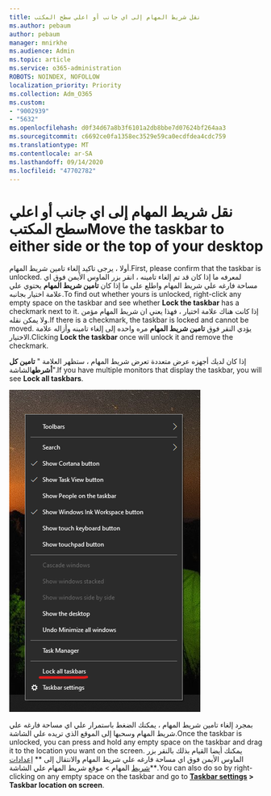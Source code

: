 ```yaml
---
title: نقل شريط المهام إلى اي جانب أو اعلي سطح المكتب
ms.author: pebaum
author: pebaum
manager: mnirkhe
ms.audience: Admin
ms.topic: article
ms.service: o365-administration
ROBOTS: NOINDEX, NOFOLLOW
localization_priority: Priority
ms.collection: Adm_O365
ms.custom:
- "9002939"
- "5632"
ms.openlocfilehash: d0f34d67a8b3f6101a2db8bbe7d07624bf264aa3
ms.sourcegitcommit: c6692ce0fa1358ec3529e59ca0ecdfdea4cdc759
ms.translationtype: MT
ms.contentlocale: ar-SA
ms.lasthandoff: 09/14/2020
ms.locfileid: "47702782"
---
```

# <a name="move-the-taskbar-to-either-side-or-the-top-of-your-desktop"></a><span data-ttu-id="a2031-102">نقل شريط المهام إلى اي جانب أو اعلي سطح المكتب</span><span class="sxs-lookup"><span data-stu-id="a2031-102">Move the taskbar to either side or the top of your desktop</span></span>

<span data-ttu-id="a2031-103">أولا ، يرجى تاكيد إلغاء تامين شريط المهام.</span><span class="sxs-lookup"><span data-stu-id="a2031-103">First, please confirm that the taskbar is unlocked.</span></span> <span data-ttu-id="a2031-104">لمعرفه ما إذا كان قد تم إلغاء تامينه ، انقر بزر الماوس الأيمن فوق اي مساحة فارغه علي شريط المهام واطلع علي ما إذا كان **تامين شريط المهام** يحتوي علي علامة اختيار بجانبه.</span><span class="sxs-lookup"><span data-stu-id="a2031-104">To find out whether yours is unlocked, right-click any empty space on the taskbar and see whether **Lock the taskbar** has a checkmark next to it.</span></span> <span data-ttu-id="a2031-105">إذا كانت هناك علامة اختيار ، فهذا يعني ان شريط المهام مؤمن ولا يمكن نقله.</span><span class="sxs-lookup"><span data-stu-id="a2031-105">If there is a checkmark, the taskbar is locked and cannot be moved.</span></span> <span data-ttu-id="a2031-106">يؤدي النقر فوق **تامين شريط المهام** مره واحده إلى إلغاء تامينه وأزاله علامة الاختيار.</span><span class="sxs-lookup"><span data-stu-id="a2031-106">Clicking **Lock the taskbar** once will unlock it and remove the checkmark.</span></span>

<span data-ttu-id="a2031-107">إذا كان لديك أجهزه عرض متعددة تعرض شريط المهام ، ستظهر العلامة " **تامين كل أشرطه**الشاشة".</span><span class="sxs-lookup"><span data-stu-id="a2031-107">If you have multiple monitors that display the taskbar, you will see **Lock all taskbars**.</span></span>

![تامين كافة أشرطه البين](media/lock-all-taskbars.png)

<span data-ttu-id="a2031-109">بمجرد إلغاء تامين شريط المهام ، يمكنك الضغط باستمرار علي اي مساحة فارغه علي شريط المهام وسحبها إلى الموقع الذي تريده علي الشاشة.</span><span class="sxs-lookup"><span data-stu-id="a2031-109">Once the taskbar is unlocked, you can press and hold any empty space on the taskbar and drag it to the location you want on the screen.</span></span> <span data-ttu-id="a2031-110">يمكنك أيضا القيام بذلك بالنقر بزر الماوس الأيمن فوق اي مساحة فارغه علي شريط المهام والانتقال إلى \*\* [إعدادات شريط](ms-settings:taskbar?activationSource=GetHelp) المهام > موقع شريط المهام علي الشاشة\*\*.</span><span class="sxs-lookup"><span data-stu-id="a2031-110">You can also do so by right-clicking on any empty space on the taskbar and go to **[Taskbar settings](ms-settings:taskbar?activationSource=GetHelp) > Taskbar location on screen**.</span></span>
